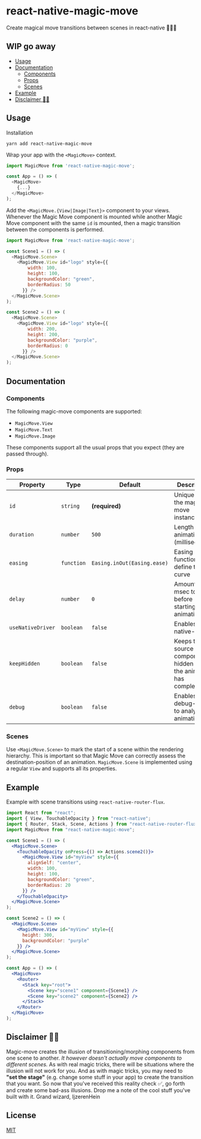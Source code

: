 # react-native-magic-move <!-- omit in toc -->


Create magical move transitions between scenes in react-native 🐰🎩✨

## WIP go away <!-- omit in toc -->

- [Usage](#usage)
- [Documentation](#documentation)
  - [Components](#components)
  - [Props](#props)
  - [Scenes](#scenes)
- [Example](#example)
- [Disclaimer 🐰🎩](#disclaimer-%F0%9F%90%B0%F0%9F%8E%A9)

## Usage

Installation

```
yarn add react-native-magic-move
```

Wrap your app with the `<MagicMove>` context.

```js
import MagicMove from 'react-native-magic-move';

const App = () => (
  <MagicMove>
    {...}
  </MagicMove>
);
```

Add the `<MagicMove.{View|Image|Text}>` component to your views. Whenever the Magic Move component
is mounted while another Magic Move component with the same `id` is mounted, then a magic transition between the components is performed.

```js
import MagicMove from 'react-native-magic-move';

const Scene1 = () => (
  <MagicMove.Scene>
    <MagicMove.View id="logo" style={{
        width: 100,
        height: 100,
        backgroundColor: "green",
        borderRadius: 50
      }} />
  </MagicMove.Scene>
);

const Scene2 = () => (
  <MagicMove.Scene>
    <MagicMove.View id="logo" style={{
        width: 200,
        height: 200,
        backgroundColor: "purple",
        borderRadius: 0
      }} />
  </MagicMove.Scene>
);
```


## Documentation

### Components

The following magic-move components are supported:

- `MagicMove.View`
- `MagicMove.Text`
- `MagicMove.Image`

These components support all the usual props that you expect (they are passed through). 

### Props

| Property          | Type       | Default                     | Description                                                         |
| ----------------- | ---------- | --------------------------- | ------------------------------------------------------------------- |
| `id`              | `string`   | **(required)**              | Unique id of the magic-move instance                                |
| `duration`        | `number`   | `500`                       | Length of the animation (milliseconds)                              |
| `easing`          | `function` | `Easing.inOut(Easing.ease)` | Easing function to define the curve                                 |
| `delay`           | `number`   | `0`                         | Amount of msec to wait before starting the animation                |
| `useNativeDriver` | `boolean`  | `false`                     | Enables the native-driver                                           |
| `keepHidden`      | `boolean`  | `false`                     | Keeps the source component hidden after the animation has completed |
| `debug`           | `boolean`  | `false`                     | Enables debug-mode to analyze animations                            |

### Scenes

Use `<MagicMove.Scene>` to mark the start of a scene within the rendering hierarchy.
This is important so that Magic Move can correctly assess the destination-position of an animation.
`MagicMove.Scene` is implemented using a regular `View` and supports all its properties.


## Example

Example with scene transitions using `react-native-router-flux`.

```jsx
import React from "react";
import { View, TouchableOpacity } from "react-native";
import { Router, Stack, Scene, Actions } from "react-native-router-flux";
import MagicMove from "react-native-magic-move";

const Scene1 = () => (
  <MagicMove.Scene>
    <TouchableOpacity onPress={() => Actions.scene2()}>
      <MagicMove.View id="myView" style={{
        alignSelf: "center",
        width: 100,
        height: 100,
        backgroundColor: "green",
        borderRadius: 20
      }} />
    </TouchableOpacity>
  </MagicMove.Scene>
);

const Scene2 = () => (
  <MagicMove.Scene>
    <MagicMove.View id="myView" style={{
      height: 300,
      backgroundColor: "purple"
    }} />
  </MagicMove.Scene>
);

const App = () => (
  <MagicMove>
    <Router>
      <Stack key="root">
        <Scene key="scene1" component={Scene1} />
        <Scene key="scene2" component={Scene2} />
      </Stack>
    </Router>
  </MagicMove>
);
```

## Disclaimer 🐰🎩

Magic-move creates the illusion of transitioning/morphing components from one scene to another. _It however doesn't actually move components to different scenes._ As with real magic tricks, there will be situations where the illusion will not work for you. And as with magic tricks, you may need to **"set the stage"** (e.g. change some stuff in your app) to create the transition that you want. So now that you've received this reality check ✅, go forth and create some bad-ass illusions. Drop me a note of the cool stuff you've built with it. Grand wizard, IjzerenHein

## License <!-- omit in toc -->

[MIT](./LICENSE.txt)
